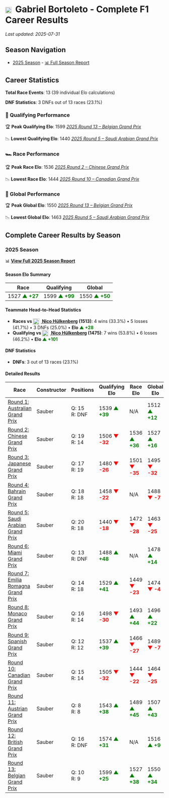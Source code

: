# <img src="https://upload.wikimedia.org/wikipedia/commons/0/05/Flag_of_Brazil.svg" alt="Brazil" width="20" height="auto" style="vertical-align: middle; margin-right: 5px;" onerror="this.outerHTML='🇧🇷'; this.style.marginRight='5px';"/> Gabriel Bortoleto - Complete F1 Career Results

*Last updated: 2025-07-31*

## Season Navigation

- [2025 Season](#2025-season) - [📊 Full Season Report](../seasons/2025-season-report)

## Career Statistics

**Total Race Events**: 13 (39 individual Elo calculations)

**DNF Statistics**: 3 DNFs out of 13 races (23.1%)

### 🏁 Qualifying Performance

🏆 **Peak Qualifying Elo**: 1599
   *[2025 Round 13 – Belgian Grand Prix](../seasons/2025-season-report#round-13-belgian-grand-prix)*

📉 **Lowest Qualifying Elo**: 1440
   *[2025 Round 5 – Saudi Arabian Grand Prix](../seasons/2025-season-report#round-5-saudi-arabian-grand-prix)*

### 🏎️ Race Performance

🏆 **Peak Race Elo**: 1536
   *[2025 Round 2 – Chinese Grand Prix](../seasons/2025-season-report#round-2-chinese-grand-prix)*

📉 **Lowest Race Elo**: 1444
   *[2025 Round 10 – Canadian Grand Prix](../seasons/2025-season-report#round-10-canadian-grand-prix)*

### 🌟 Global Performance

🏆 **Peak Global Elo**: 1550
   *[2025 Round 13 – Belgian Grand Prix](../seasons/2025-season-report#round-13-belgian-grand-prix)*

📉 **Lowest Global Elo**: 1463
   *[2025 Round 5 – Saudi Arabian Grand Prix](../seasons/2025-season-report#round-5-saudi-arabian-grand-prix)*


## Complete Career Results by Season

### 2025 Season

📊 **[View Full 2025 Season Report](../seasons/2025-season-report)**

#### Season Elo Summary

| Race | Qualifying | Global |
|------|------------|--------|
| 1527 **<span style="color: green;">▲ +27</span>** | 1599 **<span style="color: green;">▲ +99</span>** | 1550 **<span style="color: green;">▲ +50</span>** |

#### Teammate Head-to-Head Statistics

- **Races vs [<img src="https://upload.wikimedia.org/wikipedia/commons/b/ba/Flag_of_Germany.svg" alt="Germany" width="20" height="auto" style="vertical-align: middle; margin-right: 5px;" onerror="this.outerHTML='🇩🇪'; this.style.marginRight='5px';"/> Nico Hülkenberg](nico-hlkenberg) (1513)**: 4 wins (33.3%) • 5 losses (41.7%) • 3 DNFs (25.0%) • **Elo **<span style="color: green;">▲ +28</span>****
- **Qualifying vs [<img src="https://upload.wikimedia.org/wikipedia/commons/b/ba/Flag_of_Germany.svg" alt="Germany" width="20" height="auto" style="vertical-align: middle; margin-right: 5px;" onerror="this.outerHTML='🇩🇪'; this.style.marginRight='5px';"/> Nico Hülkenberg](nico-hlkenberg) (1475)**: 7 wins (53.8%) • 6 losses (46.2%) • **Elo <span style="color: green;">▲ +101</span>**

#### DNF Statistics

- **DNFs**: 3 out of 13 races (23.1%)

#### Detailed Results

| Race | Constructor | Positions | Qualifying Elo | Race Elo | Global Elo | Teammate |
|------|-------------|-----------|----------------|----------|------------|----------|
| [Round 1: Australian Grand Prix](../seasons/2025-season-report#round-1-australian-grand-prix) | Sauber | Q: 15<br/>R: DNF | 1539 **<span style="color: green;">▲ +39</span>** | N/A | 1512 **<span style="color: green;">▲ +12</span>** | [<img src="https://upload.wikimedia.org/wikipedia/commons/b/ba/Flag_of_Germany.svg" alt="Germany" width="20" height="auto" style="vertical-align: middle; margin-right: 5px;" onerror="this.outerHTML='🇩🇪'; this.style.marginRight='5px';"/> Nico Hülkenberg](nico-hlkenberg)<br/>Q: 17<br/>R: 7 |
| [Round 2: Chinese Grand Prix](../seasons/2025-season-report#round-2-chinese-grand-prix) | Sauber | Q: 19<br/>R: 14 | 1506 **<span style="color: red;">▼ -32</span>** | 1536 **<span style="color: green;">▲ +36</span>** | 1527 **<span style="color: green;">▲ +16</span>** | [<img src="https://upload.wikimedia.org/wikipedia/commons/b/ba/Flag_of_Germany.svg" alt="Germany" width="20" height="auto" style="vertical-align: middle; margin-right: 5px;" onerror="this.outerHTML='🇩🇪'; this.style.marginRight='5px';"/> Nico Hülkenberg](nico-hlkenberg)<br/>Q: 12<br/>R: 15 |
| [Round 3: Japanese Grand Prix](../seasons/2025-season-report#round-3-japanese-grand-prix) | Sauber | Q: 17<br/>R: 19 | 1480 **<span style="color: red;">▼ -26</span>** | 1501 **<span style="color: red;">▼ -35</span>** | 1495 **<span style="color: red;">▼ -32</span>** | [<img src="https://upload.wikimedia.org/wikipedia/commons/b/ba/Flag_of_Germany.svg" alt="Germany" width="20" height="auto" style="vertical-align: middle; margin-right: 5px;" onerror="this.outerHTML='🇩🇪'; this.style.marginRight='5px';"/> Nico Hülkenberg](nico-hlkenberg)<br/>Q: 16<br/>R: 16 |
| [Round 4: Bahrain Grand Prix](../seasons/2025-season-report#round-4-bahrain-grand-prix) | Sauber | Q: 18<br/>R: 18 | 1458 **<span style="color: red;">▼ -22</span>** | N/A | 1488 **<span style="color: red;">▼ -7</span>** | [<img src="https://upload.wikimedia.org/wikipedia/commons/b/ba/Flag_of_Germany.svg" alt="Germany" width="20" height="auto" style="vertical-align: middle; margin-right: 5px;" onerror="this.outerHTML='🇩🇪'; this.style.marginRight='5px';"/> Nico Hülkenberg](nico-hlkenberg)<br/>Q: 16<br/>R: DNF |
| [Round 5: Saudi Arabian Grand Prix](../seasons/2025-season-report#round-5-saudi-arabian-grand-prix) | Sauber | Q: 20<br/>R: 18 | 1440 **<span style="color: red;">▼ -18</span>** | 1472 **<span style="color: red;">▼ -28</span>** | 1463 **<span style="color: red;">▼ -25</span>** | [<img src="https://upload.wikimedia.org/wikipedia/commons/b/ba/Flag_of_Germany.svg" alt="Germany" width="20" height="auto" style="vertical-align: middle; margin-right: 5px;" onerror="this.outerHTML='🇩🇪'; this.style.marginRight='5px';"/> Nico Hülkenberg](nico-hlkenberg)<br/>Q: 18<br/>R: 15 |
| [Round 6: Miami Grand Prix](../seasons/2025-season-report#round-6-miami-grand-prix) | Sauber | Q: 13<br/>R: DNF | 1488 **<span style="color: green;">▲ +48</span>** | N/A | 1478 **<span style="color: green;">▲ +14</span>** | [<img src="https://upload.wikimedia.org/wikipedia/commons/b/ba/Flag_of_Germany.svg" alt="Germany" width="20" height="auto" style="vertical-align: middle; margin-right: 5px;" onerror="this.outerHTML='🇩🇪'; this.style.marginRight='5px';"/> Nico Hülkenberg](nico-hlkenberg)<br/>Q: 16<br/>R: 14 |
| [Round 7: Emilia Romagna Grand Prix](../seasons/2025-season-report#round-7-emilia-romagna-grand-prix) | Sauber | Q: 14<br/>R: 18 | 1529 **<span style="color: green;">▲ +41</span>** | 1449 **<span style="color: red;">▼ -23</span>** | 1474 **<span style="color: red;">▼ -4</span>** | [<img src="https://upload.wikimedia.org/wikipedia/commons/b/ba/Flag_of_Germany.svg" alt="Germany" width="20" height="auto" style="vertical-align: middle; margin-right: 5px;" onerror="this.outerHTML='🇩🇪'; this.style.marginRight='5px';"/> Nico Hülkenberg](nico-hlkenberg)<br/>Q: 17<br/>R: 12 |
| [Round 8: Monaco Grand Prix](../seasons/2025-season-report#round-8-monaco-grand-prix) | Sauber | Q: 16<br/>R: 14 | 1498 **<span style="color: red;">▼ -30</span>** | 1493 **<span style="color: green;">▲ +44</span>** | 1496 **<span style="color: green;">▲ +22</span>** | [<img src="https://upload.wikimedia.org/wikipedia/commons/b/ba/Flag_of_Germany.svg" alt="Germany" width="20" height="auto" style="vertical-align: middle; margin-right: 5px;" onerror="this.outerHTML='🇩🇪'; this.style.marginRight='5px';"/> Nico Hülkenberg](nico-hlkenberg)<br/>Q: 13<br/>R: 16 |
| [Round 9: Spanish Grand Prix](../seasons/2025-season-report#round-9-spanish-grand-prix) | Sauber | Q: 12<br/>R: 12 | 1537 **<span style="color: green;">▲ +39</span>** | 1466 **<span style="color: red;">▼ -27</span>** | 1489 **<span style="color: red;">▼ -7</span>** | [<img src="https://upload.wikimedia.org/wikipedia/commons/b/ba/Flag_of_Germany.svg" alt="Germany" width="20" height="auto" style="vertical-align: middle; margin-right: 5px;" onerror="this.outerHTML='🇩🇪'; this.style.marginRight='5px';"/> Nico Hülkenberg](nico-hlkenberg)<br/>Q: 15<br/>R: 5 |
| [Round 10: Canadian Grand Prix](../seasons/2025-season-report#round-10-canadian-grand-prix) | Sauber | Q: 15<br/>R: 14 | 1505 **<span style="color: red;">▼ -32</span>** | 1444 **<span style="color: red;">▼ -22</span>** | 1464 **<span style="color: red;">▼ -25</span>** | [<img src="https://upload.wikimedia.org/wikipedia/commons/b/ba/Flag_of_Germany.svg" alt="Germany" width="20" height="auto" style="vertical-align: middle; margin-right: 5px;" onerror="this.outerHTML='🇩🇪'; this.style.marginRight='5px';"/> Nico Hülkenberg](nico-hlkenberg)<br/>Q: 11<br/>R: 8 |
| [Round 11: Austrian Grand Prix](../seasons/2025-season-report#round-11-austrian-grand-prix) | Sauber | Q: 8<br/>R: 8 | 1543 **<span style="color: green;">▲ +38</span>** | 1489 **<span style="color: green;">▲ +45</span>** | 1507 **<span style="color: green;">▲ +43</span>** | [<img src="https://upload.wikimedia.org/wikipedia/commons/b/ba/Flag_of_Germany.svg" alt="Germany" width="20" height="auto" style="vertical-align: middle; margin-right: 5px;" onerror="this.outerHTML='🇩🇪'; this.style.marginRight='5px';"/> Nico Hülkenberg](nico-hlkenberg)<br/>Q: 20<br/>R: 9 |
| [Round 12: British Grand Prix](../seasons/2025-season-report#round-12-british-grand-prix) | Sauber | Q: 16<br/>R: DNF | 1574 **<span style="color: green;">▲ +31</span>** | N/A | 1516 **<span style="color: green;">▲ +9</span>** | [<img src="https://upload.wikimedia.org/wikipedia/commons/b/ba/Flag_of_Germany.svg" alt="Germany" width="20" height="auto" style="vertical-align: middle; margin-right: 5px;" onerror="this.outerHTML='🇩🇪'; this.style.marginRight='5px';"/> Nico Hülkenberg](nico-hlkenberg)<br/>Q: 19<br/>R: 3 |
| [Round 13: Belgian Grand Prix](../seasons/2025-season-report#round-13-belgian-grand-prix) | Sauber | Q: 10<br/>R: 9 | 1599 **<span style="color: green;">▲ +25</span>** | 1527 **<span style="color: green;">▲ +38</span>** | 1550 **<span style="color: green;">▲ +34</span>** | [<img src="https://upload.wikimedia.org/wikipedia/commons/b/ba/Flag_of_Germany.svg" alt="Germany" width="20" height="auto" style="vertical-align: middle; margin-right: 5px;" onerror="this.outerHTML='🇩🇪'; this.style.marginRight='5px';"/> Nico Hülkenberg](nico-hlkenberg)<br/>Q: 14<br/>R: 12 |

